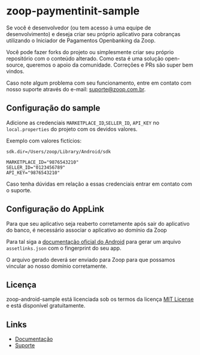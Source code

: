 # zoop-paymentinit-sample
Se você é desenvolvedor (ou tem acesso à uma equipe de desenvolvimento) e deseja criar seu próprio aplicativo para cobranças utilizando o Iniciador de Pagamentos Openbanking da Zoop.

Você pode fazer forks do projeto ou simplesmente criar seu próprio repositório com o conteúdo alterado. Como esta é uma solução open-source, queremos o apoio da comunidade. Correções e PRs são super bem vindos.

Caso note algum problema com seu funcionamento, entre em contato com nosso suporte através do e-mail: suporte@zoop.com.br.


## Configuração do sample

Adicione as credenciais `MARKETPLACE_ID`,`SELLER_ID`, `API_KEY` no `local.properties` do projeto com os devidos valores.

Exemplo com valores fictícios:

```
sdk.dir=/Users/zoop/Library/Android/sdk

MARKETPLACE_ID="9876543210"
SELLER_ID="0123456789"
API_KEY="9876543210"
```

Caso tenha dúvidas em relação a essas credenciais entrar em contato com o suporte. 

## Configuração do AppLink

Para que seu aplicativo seja reaberto corretamente após sair do aplicativo do banco, é necessário associar o aplicativo ao domínio da Zoop

Para tal siga a [documentação oficial do Android](https://developer.android.com/training/app-links/verify-android-applinks?hl=pt-br#web-assoc) para gerar um arquivo `assetlinks.json` com o fingerprint do seu app.

O arquivo gerado deverá ser enviado para Zoop para que possamos vincular ao nosso domínio corretamente.

## Licença

zoop-android-sample está licenciada sob os termos da licença [MIT License](LICENSE) e está disponível gratuitamente.


## Links

* [Documentação](https://getzoop.github.io/zoop-sdk-plugin-paymentinit/)
* [Suporte](suporte@zoop.com.br)